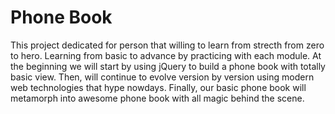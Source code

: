 # Phone Book
This project dedicated for person that willing to learn from strecth from zero to hero. Learning from basic to advance by practicing with each module. At the beginning we will start by using jQuery to build a phone book with totally basic view. Then, will continue to evolve version by version using modern web technologies that hype nowdays. Finally, our basic phone book will metamorph into awesome phone book with all magic behind the scene.